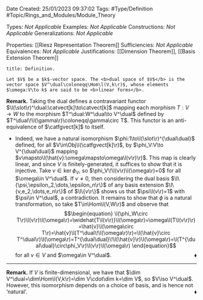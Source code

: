 <div class="topSpace"></div>

Date Created: 25/01/2023 09:37:02
Tags: #Type/Definition #Topic/Rings_and_Modules/Module_Theory

Types: <i>Not Applicable</i>
Examples: <i>Not Applicable</i>
Constructions: <i>Not Applicable</i>
Generalizations: <i>Not Applicable</i>

Properties: [[Riesz Representation Theorem]]
Sufficiencies: <i>Not Applicable</i>
Equivalences: <i>Not Applicable</i>
Justifications: [[Dimension Theorem]], [[Basis Extension Theorem]]

``` ad-Definition
title: Definition.

Let $V$ be a $k$-vector space. The <b>dual space of $V$</b> is the vector space $V^\dual\coloneqq\Hom\l(V,k\r)$, whose elements $\omega:V\to k$ are said to be <b>linear forms</b>.

```

<b>Remark.</b> Taking the dual defines a contravariant functor $\l(\slot\r)^\dual:\catvect[k]\to\catvect[k]$ mapping each morphism $T:V\to W$ to the morphism $T^\dual:W^\dual\to V^\dual$ defined by $T^\dual\!\l(\gamma\r)\coloneqq\gamma\circ T$. This functor is an anti-equivalence of $\catfgvect[k]$ to itself.
* Indeed, we have a natural isomorphism $\phi:1\to\l(\slot\r)^{\dual\dual}$ defined, for all $V\in\Obj\l(\catfgvect[k]\r)$, by $\phi_V:V\to V^{\dual\dual}$ mapping $v\mapsto\l(\hat{v}:\omega\mapsto\omega\l(v\r)\r)$. This map is clearly linear, and since $V$ is finitely-generated, it suffices to show that it is injective. Take $v\in\ker\phi_V$, so $\phi_V\!\l(v\r)\l(\omega\r)=0$ for all $\omega\in V^\dual$. If $v\neq0$, then considering the dual basis $\l\{\psi,\epsilon_2,\dots,\epsilon_n\r\}$ of any basis extension $\l\{v,e_2,\dots,e_n\r\}$ of $\l\{v\r\}$ shows us that $\psi\l(v\r)=1$ with $\psi\in V^\dual$, a contradiction. It remains to show that $\phi$ is a natural transformation, so take $T\in\Hom\l(V,W\r)$ and observe that
$$\begin{equation}
    \l(\phi_W\circ T\r)\l(v\r)\l(\omega\r)=\widehat{T\l(v\r)}\l(\omega\r)=\omega\l(T\l(v\r)\r)=\hat{v}\l(\omega\circ T\r)=\hat{v}\l(T^\dual\!\l(\omega\r)\r)=\l(\hat{v}\circ T^\dual\r)\l(\omega\r)=T^{\dual\dual}\!\l(\hat{v}\r)\l(\omega\r)=\l(T^{\dual\dual}\circ\phi_V\r)\l(v\r)\l(\omega\r)
\end{equation}$$
for all $v\in V$ and $\omega\in V^\dual$.<span style="float:right;">$\blacklozenge$</span>

---

<b>Remark.</b> If $V$ is finite-dimensional, we have that $\dim V^\dual=\dim\Hom\l(V,k\r)=\dim V\cdot\dim k=\dim V$, so $V\iso V^\dual$. However, this isomorphism depends on a choice of basis, and is hence not ‘natural’.<span style="float:right;">$\blacklozenge$</span>
